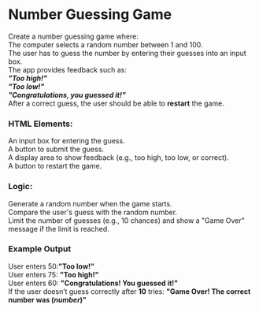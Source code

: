 # Number Guessing Game
Create a number guessing game where:\
The computer selects a random number between 1 and 100. \
The user has to guess the number by entering their guesses into an input box. \
The app provides feedback such as: \
***"Too high!" \
"Too low!" \
"Congratulations, you guessed it!"*** \
After a correct guess, the user should be able to **restart** the game. 
### HTML Elements: 
An input box for entering the guess. \
A button to submit the guess. \
A display area to show feedback (e.g., too high, too low, or correct). \
A button to restart the game. 
### Logic:
Generate a random number when the game starts. \
Compare the user's guess with the random number. \
Limit the number of guesses (e.g., 10 chances) and show a "Game Over" message if the limit is reached. 
### Example Output 
User enters 50:**"Too low!"** \
User enters 75: **"Too high!"** \
User enters 60: **"Congratulations! You guessed it!"** \
If the user doesn’t guess correctly after **10** tries: **"Game Over! The correct number was (*number*)"** 
